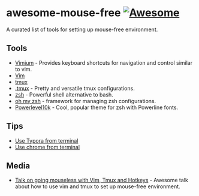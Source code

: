 # awesome-mouse-free [![Awesome](https://cdn.rawgit.com/sindresorhus/awesome/d7305f38d29fed78fa85652e3a63e154dd8e8829/media/badge.svg)](https://github.com/sindresorhus/awesome)

A curated list of tools for setting up mouse-free environment.

## Tools

- [Vimium](https://github.com/philc/vimium) - Provides keyboard shortcuts for navigation and control similar to vim.
- [Vim](https://github.com/vim/vim)
- [tmux](https://github.com/tmux/tmux)
- [.tmux](https://github.com/gpakosz/.tmux) - Pretty and versatile tmux configurations.
- [zsh](https://www.zsh.org/) - Powerful shell alternative to bash.
- [oh my zsh](https://github.com/robbyrussell/oh-my-zsh/) - framework for managing zsh configurations.
- [Powerlevel10k](https://github.com/romkatv/powerlevel10k) - Cool, popular theme for zsh with Powerline fonts.



##  Tips

- [Use Typora from terminal](https://support.typora.io/Use-Typora-From-Shell-or-cmd/)
- [Use chrome from terminal](https://support.typora.io/Use-Typora-From-Shell-or-cmd/)



## Media

- [Talk on going mouseless with Vim, Tmux and Hotkeys](https://www.youtube.com/watch?v=E-ZbrtoSuzw) - Awesome talk about how to use vim and tmux to set up mouse-free environment.
